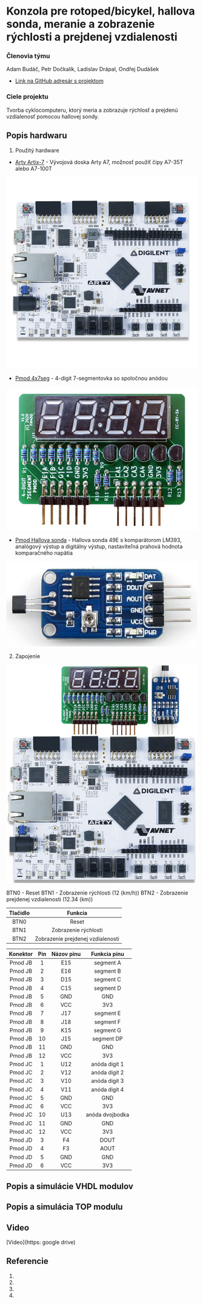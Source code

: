 # Konzola pre rotoped/bicykel, hallova sonda, meranie a zobrazenie rýchlosti a prejdenej vzdialenosti

### Členovia týmu

Adam Budáč, Petr Dočkalík, Ladislav Drápal, Ondřej Dudášek

* [Link na GitHub adresár s projektom](https://github.com/NechTaSilaSprevadza/Digital-electronics-1/tree/main/Labs/09-project)

### Ciele projektu

Tvorba cyklocomputeru, ktorý meria a zobrazuje rýchlosť a prejdenú vzdialenosť pomocou hallovej sondy.

## Popis hardwaru

1. Použitý hardware

* [Arty Artix-7](https://store.digilentinc.com/arty-a7-artix-7-fpga-development-board/) - Vývojová doska Arty A7, možnosť použiť čipy A7-35T alebo A7-100T

![Arty-A7](Arty-A7.png)

* [Pmod 4x7seg](http://fpga.fm4dd.com/?pmod/7seg4) - 4-digit 7-segmentovka so spoločnou anódou

![4x7seg](4x7seg.jpg)

* [Pmod Hallova sonda](https://www.amazon.com/Sensor-Linear-Effect-Sensitivity-Detection/dp/B00W029QYC) - Hallova sonda 49E s komparátorom LM393, analógový výstup a digitálny výstup, nastaviteľná prahová hodnota komparačného napätia

![Hall](Hall.jpg)

2. Zapojenie

![Zapojenie](Zapojenie.png)


BTN0 - Reset
BTN1 - Zobrazenie rýchlosti (12 (km/h))
BTN2 - Zobrazenie prejdenej vzdialenosti (12.34 (km))


| **Tlačidlo** | **Funkcia** |
| :-: | :-: |
| BTN0 | Reset |
| BTN1 | Zobrazenie rýchlosti |
| BTN2 | Zobrazenie prejdenej vzdialenosti |


| **Konektor** | **Pin** | **Názov pinu** | **Funkcia pinu** |
| :-: | :-: | :-: | :-: |
| Pmod JB | 1 | E15 | segment A |
| Pmod JB | 2 | E16 | segment B |
| Pmod JB | 3 | D15 | segment C |
| Pmod JB | 4 | C15 | segment D |
| Pmod JB | 5 | GND | GND |
| Pmod JB | 6 | VCC | 3V3 |
| Pmod JB | 7 | J17 | segment E |
| Pmod JB | 8 | J18 | segment F |
| Pmod JB | 9 | K15 | segment G |
| Pmod JB | 10 | J15 | segment DP |
| Pmod JB | 11 | GND | GND |
| Pmod JB | 12 | VCC | 3V3 |
| Pmod JC | 1 | U12 | anóda digit 1 |
| Pmod JC | 2 | V12 | anóda digit 2 |
| Pmod JC | 3 | V10 | anóda digit 3 |
| Pmod JC | 4 | V11 | anóda digit 4 |
| Pmod JC | 5 | GND | GND |
| Pmod JC | 6 | VCC | 3V3 |
| Pmod JC | 10 | U13 | anóda dvojbodka |
| Pmod JC | 11 | GND | GND |
| Pmod JC | 12 | VCC | 3V3 |
| Pmod JD | 3 | F4 | DOUT |
| Pmod JD | 4 | F3 | AOUT |
| Pmod JD | 5 | GND | GND |
| Pmod JD | 6 | VCC | 3V3 |





## Popis a simulácie VHDL modulov



## Popis a simulácia TOP modulu



## Video

[Video](https: google drive)

## Referencie

   1. 
   2. 
   3. 
   4. 

